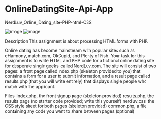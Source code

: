# OnlineDatingSite-Api-App


NerdLuv_Online_Dating_site-PHP-html-CSS

![image](https://user-images.githubusercontent.com/70826183/236515181-d1697124-0e21-4e8c-9355-220dec0a8730.png)
![image](https://user-images.githubusercontent.com/70826183/236515247-7340ef09-ba4a-4a8d-aa54-8c95307a61e4.png)


Description
This assignment is about processing HTML forms with PHP.

Online dating has become mainstream with popular sites such as eHarmony, match.com, OkCupid, and Plenty of Fish. Your task for this assignment is to write HTML and PHP code for a fictional online dating site for desperate single geeks, called NerdLuv.com. The site will consist of two pages: a front page called index.php (skeleton provided to you) that contains a form for a user to submit information, and a result page called results.php (that you will write entirely) that displays single people who match with the applicant.

Files:
index.php, the front signup page (skeleton provided)
results.php, the results page (no starter code provided; write this yourself)
nerdluv.css, the CSS style sheet for both pages (skeleton provided)
common.php, a file containing any code you want to share between pages (optional)

